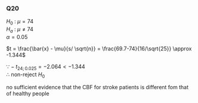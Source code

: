 ### Q20
$H_0$ : $\mu = 74$  
$H_a$ : $\mu \neq 74$    
$\alpha = 0.05$  

$t = \frac{\bar{x} - \mu}{s/ \sqrt{n}} = \frac{69.7-74}{16/\sqrt{25}} \approx -1.344$  

$\because -t_{24;0.025} = -2.064 \lt -1.344$  
$\therefore$ non-reject $H_0$  

no sufficient evidence that the CBF for stroke patients is different fom that of healthy people
